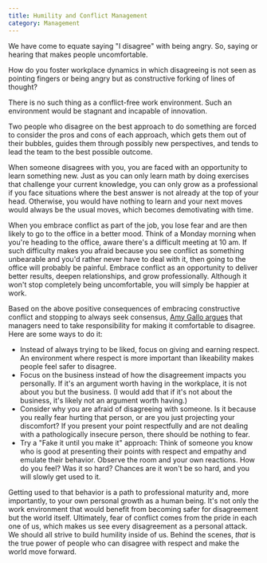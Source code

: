 ```yaml
---
title: Humility and Conflict Management
category: Management
---
```


We have come to equate saying "I disagree" with being angry. So, saying or hearing that makes people uncomfortable.

How do you foster workplace dynamics in which disagreeing is not seen as pointing fingers or being angry but as constructive forking of lines of thought?

There is no such thing as a conflict-free work environment. Such an environment would be stagnant and incapable of innovation.

Two people who disagree on the best approach to do something are forced to consider the pros and cons of each approach, which gets them out of their bubbles, guides them through possibly new perspectives, and tends to lead the team to the best possible outcome.

When someone disagrees with you, you are faced with an opportunity to learn something new. Just as you can only learn math by doing exercises that challenge your current knowledge, you can only grow as a professional if you face situations where the best answer is not already at the top of your head. Otherwise, you would have nothing to learn and your next moves would always be the usual moves, which becomes demotivating with time.

When you embrace conflict as part of the job, you lose fear and are then likely to go to the office in a better mood. Think of a Monday morning when you're heading to the office, aware there's a difficult meeting at 10 am. If such difficulty makes you afraid because you see conflict as something unbearable and you'd rather never have to deal with it, then going to the office will probably be painful. Embrace conflict as an opportunity to deliver better results, deepen relationships, and grow professionally. Although it won't stop completely being uncomfortable, you will simply be happier at work.

Based on the above positive consequences of embracing constructive conflict and stopping to always seek consensus, [Amy Gallo argues](https://hbr.org/2018/01/why-we-should-be-disagreeing-more-at-work) that managers need to take responsibility for making it comfortable to disagree. Here are some ways to do it:

- Instead of always trying to be liked, focus on giving and earning respect. An environment where respect is more important than likeability makes people feel safer to disagree.
- Focus on the business instead of how the disagreement impacts you personally. If it's an argument worth having in the workplace, it is not about you but the business. (I would add that if it's not about the business, it's likely not an argument worth having.)
- Consider why you are afraid of disagreeing with someone. Is it because you really fear hurting that person, or are you just projecting your discomfort? If you present your point respectfully and are not dealing with a pathologically insecure person, there should be nothing to fear.
- Try a "Fake it until you make it" approach: Think of someone you know who is good at presenting their points with respect and empathy and emulate their behavior. Observe the room and your own reactions. How do you feel? Was it so hard? Chances are it won't be so hard, and you will slowly get used to it.

Getting used to that behavior is a path to professional maturity and, more importantly, to your own personal growth as a human being. It's not only the work environment that would benefit from becoming safer for disagreement but the world itself. Ultimately, fear of conflict comes from the pride in each one of us, which makes us see every disagreement as a personal attack. We should all strive to build humility inside of us. Behind the scenes, *that* is the true power of people who can disagree with respect and make the world move forward.